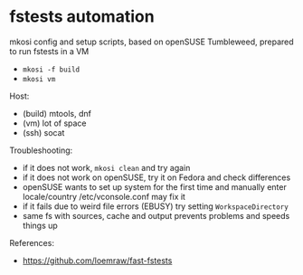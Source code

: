 fstests automation
==================

mkosi config and setup scripts, based on openSUSE Tumbleweed, prepared
to run fstests in a VM

- `mkosi -f build`
- `mkosi vm`

Host:

- (build) mtools, dnf
- (vm) lot of space
- (ssh) socat

Troubleshooting:

- if it does not work, `mkosi clean` and try again
- if it does not work on openSUSE, try it on Fedora and check differences
- openSUSE wants to set up system for the first time and manually enter locale/country
  /etc/vconsole.conf may fix it
- if it fails due to weird file errors (EBUSY) try setting `WorkspaceDirectory`
- same fs with sources, cache and output prevents problems and speeds things up

References:

- https://github.com/loemraw/fast-fstests
